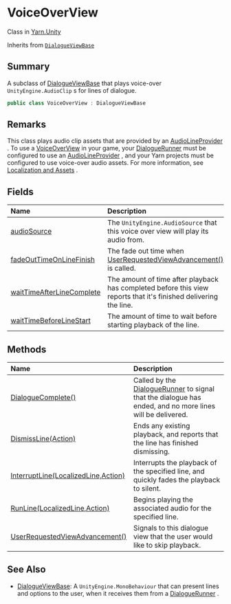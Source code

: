 # VoiceOverView

Class in [Yarn.Unity](/docs/api/csharp/yarn.unity.md)

Inherits from [`DialogueViewBase`](/docs/api/csharp/yarn.unity.dialogueviewbase.md)

## Summary


A subclass of  <a href="yarn.unity.dialogueviewbase.md">DialogueViewBase</a>  that plays voice-over  <code>UnityEngine.AudioClip</code> s for lines of dialogue.


```csharp
public class VoiceOverView : DialogueViewBase
```

## Remarks


This class plays audio clip assets that are provided by an  <a href="yarn.unity.audiolineprovider.md">AudioLineProvider</a> . To use a  <a href="yarn.unity.voiceoverview.md">VoiceOverView</a>  in your
game, your  <a href="yarn.unity.dialoguerunner.md">DialogueRunner</a>  must be configured to use an
<a href="yarn.unity.audiolineprovider.md">AudioLineProvider</a> , and your Yarn projects must be
configured to use voice-over audio assets. For more information, see
<a href="/using-yarnspinner-with-unity/assets-and-localization/README.md">Localization
and Assets</a> .


## Fields

|Name|Description|
|:---|:---|
|[audioSource](/docs/api/csharp/yarn.unity.voiceoverview.audiosource.md)|The  <code>UnityEngine.AudioSource</code>  that this voice over view will play its audio from.|
|[fadeOutTimeOnLineFinish](/docs/api/csharp/yarn.unity.voiceoverview.fadeouttimeonlinefinish.md)|The fade out time when  <a href="yarn.unity.voiceoverview.userrequestedviewadvancement.md">UserRequestedViewAdvancement()</a>  is called.|
|[waitTimeAfterLineComplete](/docs/api/csharp/yarn.unity.voiceoverview.waittimeafterlinecomplete.md)|The amount of time after playback has completed before this view reports that it's finished delivering the line.|
|[waitTimeBeforeLineStart](/docs/api/csharp/yarn.unity.voiceoverview.waittimebeforelinestart.md)|The amount of time to wait before starting playback of the line.|

## Methods

|Name|Description|
|:---|:---|
|[DialogueComplete()](/docs/api/csharp/yarn.unity.voiceoverview.dialoguecomplete.md)|Called by the  <a href="yarn.unity.dialoguerunner.md">DialogueRunner</a>  to signal that the dialogue has ended, and no more lines will be delivered.|
|[DismissLine(Action)](/docs/api/csharp/yarn.unity.voiceoverview.dismissline.md)|Ends any existing playback, and reports that the line has finished dismissing.|
|[InterruptLine(LocalizedLine,Action)](/docs/api/csharp/yarn.unity.voiceoverview.interruptline.md)|Interrupts the playback of the specified line, and quickly fades the playback to silent.|
|[RunLine(LocalizedLine,Action)](/docs/api/csharp/yarn.unity.voiceoverview.runline.md)|Begins playing the associated audio for the specified line.|
|[UserRequestedViewAdvancement()](/docs/api/csharp/yarn.unity.voiceoverview.userrequestedviewadvancement.md)|Signals to this dialogue view that the user would like to skip playback.|

## See Also

* [DialogueViewBase](/docs/api/csharp/yarn.unity.dialogueviewbase.md): A  <code>UnityEngine.MonoBehaviour</code>  that can present lines and options to the user, when it receives them from a   <a href="yarn.unity.dialoguerunner.md">DialogueRunner</a> .

